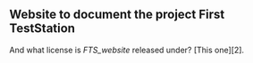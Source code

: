 ## Website to document the project First TestStation


And what license is *FTS_website* released under? [This one][2].

